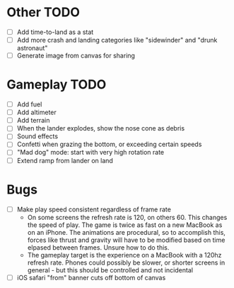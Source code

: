 # Other TODO

- [ ] Add time-to-land as a stat
- [ ] Add more crash and landing categories like "sidewinder" and "drunk astronaut"
- [ ] Generate image from canvas for sharing

# Gameplay TODO

- [ ] Add fuel
- [ ] Add altimeter
- [ ] Add terrain
- [ ] When the lander explodes, show the nose cone as debris
- [ ] Sound effects
- [ ] Confetti when grazing the bottom, or exceeding certain speeds
- [ ] "Mad dog" mode: start with very high rotation rate
- [ ] Extend ramp from lander on land

# Bugs

- [ ] Make play speed consistent regardless of frame rate
  - On some screens the refresh rate is 120, on others 60. This changes the speed of play. The game is twice as fast on a new MacBook as on an iPhone. The animations are procedural, so to accomplish this, forces like thrust and gravity will have to be modified based on time elpased between frames. Unsure how to do this.
  - The gameplay target is the experience on a MacBook with a 120hz refresh rate. Phones could possibly be slower, or shorter screens in general - but this should be controlled and not incidental
- [ ] iOS safari "from" banner cuts off bottom of canvas
